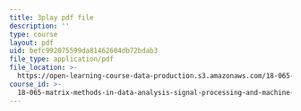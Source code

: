 ```yaml
---
title: 3play pdf file
description: ''
type: course
layout: pdf
uid: befc992075599da81462604db72bdab3
file_type: application/pdf
file_location: >-
  https://open-learning-course-data-production.s3.amazonaws.com/18-065-matrix-methods-in-data-analysis-signal-processing-and-machine-learning-spring-2018/befc992075599da81462604db72bdab3_z0ykhV15wLw.pdf
course_id: >-
  18-065-matrix-methods-in-data-analysis-signal-processing-and-machine-learning-spring-2018
---
```

